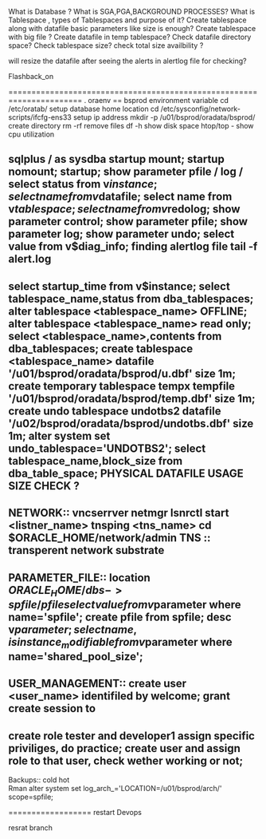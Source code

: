 What is Database ?
What is SGA,PGA,BACKGROUND PROCESSES?
What is Tablespace , types of Tablespaces and purpose of it?
Create tablespace along with datafile basic parameters like size is enough?
Create tablespace with big file ?
Create datafile in temp tablespace?
Check datafile directory space?
Check tablespace size?
check total size availbility ?


will resize the datafile after seeing the alerts in alertlog file for checking?

Flashback_on

======================================================================
. oraenv == bsprod environment variable
cd /etc/oratab/ setup database home location
cd /etc/sysconfig/network-scripts/ifcfg-ens33 setup ip address
mkdir -p /u01/bsprod/oradata/bsprod/ create directory
rm -rf <files> remove files
df -h show disk space
htop/top -  show cpu utilization






sqlplus / as sysdba
startup mount;
startup nomount;
startup;
show parameter pfile / log / 
select status from v$instance;
select name from v$datafile;
select name from v$tablespace;
select name from v$redolog;
show parameter control;
show parameter pfile;
show parameter log;
show parameter undo;
select value from v$diag_info; finding alertlog file
tail -f alert.log
-----------------------------------------------------------------------
select startup_time from v$instance;
select tablespace_name,status from dba_tablespaces;
alter tablespace <tablespace_name> OFFLINE;
alter tablespace <tablespace_name> read only;
select <tablespace_name>,contents from dba_tablespaces;
create tablespace <tablespace_name> datafile '/u01/bsprod/oradata/bsprod/u.dbf' size 1m;
create temporary tablespace tempx tempfile '/u01/bsprod/oradata/bsprod/temp.dbf' size 1m;
create undo tablespace undotbs2 datafile '/u02/bsprod/oradata/bsprod/undotbs.dbf' size 1m;
alter system set undo_tablespace='UNDOTBS2';
select tablespace_name,block_size from dba_table_space;
PHYSICAL DATAFILE USAGE SIZE CHECK ?
------------------------------------------------
NETWORK::
vncserrver
netmgr
lsnrctl start <listner_name>
tnsping <tns_name>
cd $ORACLE_HOME/network/admin
TNS :: transperent network substrate
---------------------------------------------------
PARAMETER_FILE::
location $ORACLE_HOME/dbs -> spfile/pfile
select value from v$parameter where name='spfile';
create pfile from spfile;
desc v$parameter;
select name,isinstance_modifiable from v$parameter where name='shared_pool_size';
---------------------------------------------------
USER_MANAGEMENT::
create user <user_name> identifiled by welcome;
grant create session to 
-------------------------------
create role tester and developer1 assign specific priviliges, do practice;
create user and assign role to that user,
check wether working or not;
-----------------------------------
Backups::
cold 
hot  
Rman
alter system set log_arch_='LOCATION=/u01/bsprod/arch/' scope=spfile;

==================
restart Devops

resrat branch